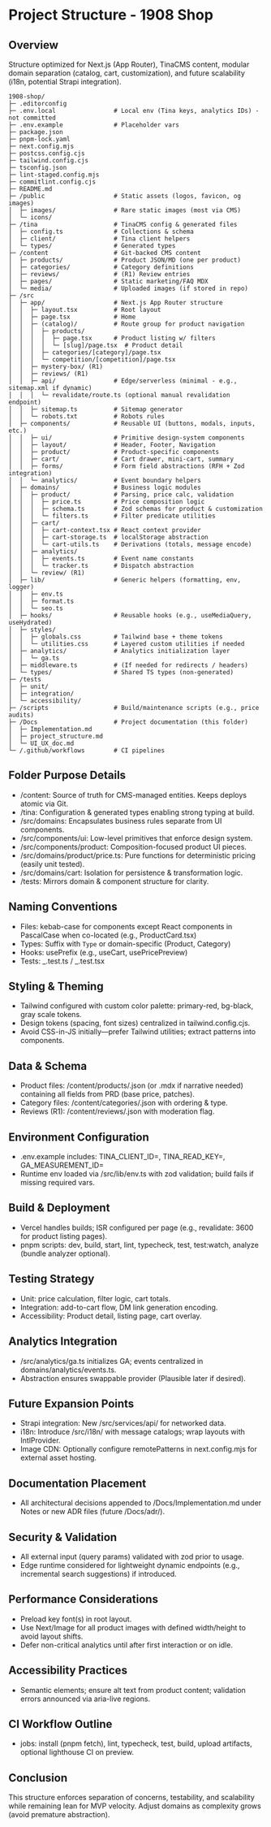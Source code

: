 # Project Structure - 1908 Shop

## Overview

Structure optimized for Next.js (App Router), TinaCMS content, modular domain separation (catalog, cart, customization), and future scalability (i18n, potential Strapi integration).

```
1908-shop/
├─ .editorconfig
├─ .env.local                # Local env (Tina keys, analytics IDs) - not committed
├─ .env.example              # Placeholder vars
├─ package.json
├─ pnpm-lock.yaml
├─ next.config.mjs
├─ postcss.config.cjs
├─ tailwind.config.cjs
├─ tsconfig.json
├─ lint-staged.config.mjs
├─ commitlint.config.cjs
├─ README.md
├─ /public                   # Static assets (logos, favicon, og images)
│  ├─ images/                # Rare static images (most via CMS)
│  └─ icons/
├─ /tina                     # TinaCMS config & generated files
│  ├─ config.ts              # Collections & schema
│  ├─ client/                # Tina client helpers
│  └─ types/                 # Generated types
├─ /content                  # Git-backed CMS content
│  ├─ products/              # Product JSON/MD (one per product)
│  ├─ categories/            # Category definitions
│  ├─ reviews/               # (R1) Review entries
│  ├─ pages/                 # Static marketing/FAQ MDX
│  └─ media/                 # Uploaded images (if stored in repo)
├─ /src
│  ├─ app/                   # Next.js App Router structure
│  │  ├─ layout.tsx          # Root layout
│  │  ├─ page.tsx            # Home
│  │  ├─ (catalog)/          # Route group for product navigation
│  │  │  ├─ products/
│  │  │  │  ├─ page.tsx      # Product listing w/ filters
│  │  │  │  └─ [slug]/page.tsx  # Product detail
│  │  │  ├─ categories/[category]/page.tsx
│  │  │  └─ competition/[competition]/page.tsx
│  │  ├─ mystery-box/ (R1)
│  │  ├─ reviews/ (R1)
│  │  ├─ api/                # Edge/serverless (minimal - e.g., sitemap.xml if dynamic)
│  │  │  └─ revalidate/route.ts (optional manual revalidation endpoint)
│  │  ├─ sitemap.ts          # Sitemap generator
│  │  └─ robots.txt          # Robots rules
│  ├─ components/            # Reusable UI (buttons, modals, inputs, etc.)
│  │  ├─ ui/                 # Primitive design-system components
│  │  ├─ layout/             # Header, Footer, Navigation
│  │  ├─ product/            # Product-specific components
│  │  ├─ cart/               # Cart drawer, mini-cart, summary
│  │  ├─ forms/              # Form field abstractions (RFH + Zod integration)
│  │  └─ analytics/          # Event boundary helpers
│  ├─ domains/               # Business logic modules
│  │  ├─ product/            # Parsing, price calc, validation
│  │  │  ├─ price.ts         # Price composition logic
│  │  │  ├─ schema.ts        # Zod schemas for product & customization
│  │  │  └─ filters.ts       # Filter predicate utilities
│  │  ├─ cart/
│  │  │  ├─ cart-context.tsx # React context provider
│  │  │  ├─ cart-storage.ts  # localStorage abstraction
│  │  │  └─ cart-utils.ts    # Derivations (totals, message encode)
│  │  ├─ analytics/
│  │  │  ├─ events.ts        # Event name constants
│  │  │  └─ tracker.ts       # Dispatch abstraction
│  │  └─ review/ (R1)
│  ├─ lib/                   # Generic helpers (formatting, env, logger)
│  │  ├─ env.ts
│  │  ├─ format.ts
│  │  └─ seo.ts
│  ├─ hooks/                 # Reusable hooks (e.g., useMediaQuery, useHydrated)
│  ├─ styles/
│  │  ├─ globals.css         # Tailwind base + theme tokens
│  │  └─ utilities.css       # Layered custom utilities if needed
│  ├─ analytics/             # Analytics initialization layer
│  │  └─ ga.ts
│  ├─ middleware.ts          # (If needed for redirects / headers)
│  └─ types/                 # Shared TS types (non-generated)
├─ /tests
│  ├─ unit/
│  ├─ integration/
│  └─ accessibility/
├─ /scripts                  # Build/maintenance scripts (e.g., price audits)
├─ /Docs                     # Project documentation (this folder)
│  ├─ Implementation.md
│  ├─ project_structure.md
│  └─ UI_UX_doc.md
└─ /.github/workflows        # CI pipelines
```

## Folder Purpose Details

- /content: Source of truth for CMS-managed entities. Keeps deploys atomic via Git.
- /tina: Configuration & generated types enabling strong typing at build.
- /src/domains: Encapsulates business rules separate from UI components.
- /src/components/ui: Low-level primitives that enforce design system.
- /src/components/product: Composition-focused product UI pieces.
- /src/domains/product/price.ts: Pure functions for deterministic pricing (easily unit tested).
- /src/domains/cart: Isolation for persistence & transformation logic.
- /tests: Mirrors domain & component structure for clarity.

## Naming Conventions

- Files: kebab-case for components except React components in PascalCase when co-located (e.g., ProductCard.tsx)
- Types: Suffix with `Type` or domain-specific (Product, Category)
- Hooks: usePrefix (e.g., useCart, usePricePreview)
- Tests: _.test.ts / _.test.tsx

## Styling & Theming

- Tailwind configured with custom color palette: primary-red, bg-black, gray scale tokens.
- Design tokens (spacing, font sizes) centralized in tailwind.config.cjs.
- Avoid CSS-in-JS initially—prefer Tailwind utilities; extract patterns into components.

## Data & Schema

- Product files: /content/products/<slug>.json (or .mdx if narrative needed) containing all fields from PRD (base price, patches).
- Category files: /content/categories/<slug>.json with ordering & type.
- Reviews (R1): /content/reviews/<id>.json with moderation flag.

## Environment Configuration

- .env.example includes: TINA_CLIENT_ID=, TINA_READ_KEY=, GA_MEASUREMENT_ID=
- Runtime env loaded via /src/lib/env.ts with zod validation; build fails if missing required vars.

## Build & Deployment

- Vercel handles builds; ISR configured per page (e.g., revalidate: 3600 for product listing pages).
- pnpm scripts: dev, build, start, lint, typecheck, test, test:watch, analyze (bundle analyzer optional).

## Testing Strategy

- Unit: price calculation, filter logic, cart totals.
- Integration: add-to-cart flow, DM link generation encoding.
- Accessibility: Product detail, listing page, cart overlay.

## Analytics Integration

- /src/analytics/ga.ts initializes GA; events centralized in domains/analytics/events.ts.
- Abstraction ensures swappable provider (Plausible later if desired).

## Future Expansion Points

- Strapi integration: New /src/services/api/ for networked data.
- i18n: Introduce /src/i18n/ with message catalogs; wrap layouts with IntlProvider.
- Image CDN: Optionally configure remotePatterns in next.config.mjs for external asset hosting.

## Documentation Placement

- All architectural decisions appended to /Docs/Implementation.md under Notes or new ADR files (future /Docs/adr/).

## Security & Validation

- All external input (query params) validated with zod prior to usage.
- Edge runtime considered for lightweight dynamic endpoints (e.g., incremental search suggestions) if introduced.

## Performance Considerations

- Preload key font(s) in root layout.
- Use Next/Image for all product images with defined width/height to avoid layout shifts.
- Defer non-critical analytics until after first interaction or on idle.

## Accessibility Practices

- Semantic elements; ensure alt text from product content; validation errors announced via aria-live regions.

## CI Workflow Outline

- jobs: install (pnpm fetch), lint, typecheck, test, build, upload artifacts, optional lighthouse CI on preview.

## Conclusion

This structure enforces separation of concerns, testability, and scalability while remaining lean for MVP velocity. Adjust domains as complexity grows (avoid premature abstraction).
